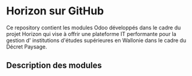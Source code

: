 # Horizon sur GitHub

Ce repository contient les modules Odoo développés dans le cadre du projet 
Horizon qui vise à offrir une plateforme IT performante pour la gestion d'
institutions d'études supérieures en Wallonie dans le cadre du Décret Paysage.

## Description des modules

